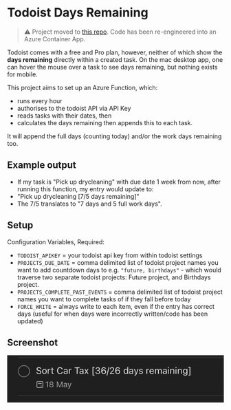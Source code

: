 # Todoist Days Remaining

> ⚠️ Project moved to [this repo](https://github.com/MrSimonC/TodoistDaysRemainingACA). Code has been re-engineered into an Azure Container App.

Todoist comes with a free and Pro plan, however, neither of which show the **days remaining** directly within a created task. On the mac desktop app, one can hover the mouse over a task to see days remaining, but nothing exists for mobile.

This project aims to set up an Azure Function, which:
* runs every hour
* authorises to the todoist API via API Key
* reads tasks with their dates, then 
* calculates the days remaining then appends this to each task.

It will append the full days (counting today) and/or the work days remaining too.

## Example output

* If my task is "Pick up drycleaning" with due date 1 week from now, after running this function, my entry would update to:
* "Pick up drycleaning [7/5 days remaining]"
* The 7/5 translates to "7 days and 5 full work days".

## Setup

Configuration Variables, Required:

* `TODOIST_APIKEY` = your todoist api key from within todoist settings
* `PROJECTS_DUE_DATE` = comma delimited list of todoist project names you want to add countdown days to e.g. `"future, birthdays"` - which would traverse two separate todoist projects: Future project, and Birthdays project.
* `PROJECTS_COMPLETE_PAST_EVENTS` = comma delimited list of todoist project names you want to complete tasks of if they fall before today
* `FORCE_WRITE` = always write to each item, even if the entry has correct days (useful for when days were incorrectly written/code has been updated)

## Screenshot

![example](example.png)